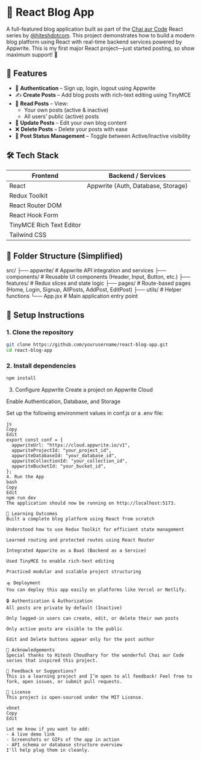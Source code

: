 # 📝 React Blog App

A full-featured blog application built as part of the [Chai aur Code](https://www.youtube.com/@chaiourcode) React series by [@hiteshdotcom](https://twitter.com/hiteshdotcom). This project demonstrates how to build a modern blog platform using React with real-time backend services powered by Appwrite. This is my first major React project—just started posting, so show maximum support! 💙

## 🚀 Features

- 🔐 **Authentication** – Sign up, login, logout using Appwrite
- ✍️ **Create Posts** – Add blog posts with rich-text editing using TinyMCE
- 📃 **Read Posts** – View:
  - Your own posts (active & inactive)
  - All users’ public (active) posts
- 🔄 **Update Posts** – Edit your own blog content
- ❌ **Delete Posts** – Delete your posts with ease
- 📄 **Post Status Management** – Toggle between Active/Inactive visibility

## 🛠️ Tech Stack

| Frontend               | Backend / Services               |
|------------------------|----------------------------------|
| React                  | Appwrite (Auth, Database, Storage) |
| Redux Toolkit          |                                  |
| React Router DOM       |                                  |
| React Hook Form        |                                  |
| TinyMCE Rich Text Editor |                                |
| Tailwind CSS           |                                  |

## 📁 Folder Structure (Simplified)

src/
├── appwrite/ # Appwrite API integration and services
├── components/ # Reusable UI components (Header, Input, Button, etc.)
├── features/ # Redux slices and state logic
├── pages/ # Route-based pages (Home, Login, Signup, AllPosts, AddPost, EditPost)
├── utils/ # Helper functions
└── App.jsx # Main application entry point


## 🔧 Setup Instructions

### 1. Clone the repository

```bash
git clone https://github.com/yourusername/react-blog-app.git
cd react-blog-app
```
### 2. Install dependencies
```bash
npm install
```
3. Configure Appwrite
Create a project on Appwrite Cloud

Enable Authentication, Database, and Storage

Set up the following environment values in conf.js or a .env file:
```
js
Copy
Edit
export const conf = {
  appwriteUrl: "https://cloud.appwrite.io/v1",
  appwriteProjectId: "your_project_id",
  appwriteDatabaseId: "your_database_id",
  appwriteCollectionId: "your_collection_id",
  appwriteBucketId: "your_bucket_id",
};
4. Run the App
bash
Copy
Edit
npm run dev
The application should now be running on http://localhost:5173.

🌱 Learning Outcomes
Built a complete blog platform using React from scratch

Understood how to use Redux Toolkit for efficient state management

Learned routing and protected routes using React Router

Integrated Appwrite as a BaaS (Backend as a Service)

Used TinyMCE to enable rich-text editing

Practiced modular and scalable project structuring

🛸 Deployment
You can deploy this app easily on platforms like Vercel or Netlify.

🔒 Authentication & Authorization
All posts are private by default (Inactive)

Only logged-in users can create, edit, or delete their own posts

Only active posts are visible to the public

Edit and Delete buttons appear only for the post author

🤝 Acknowledgements
Special thanks to Hitesh Choudhary for the wonderful Chai aur Code series that inspired this project.

💬 Feedback or Suggestions?
This is a learning project and I’m open to all feedback! Feel free to fork, open issues, or submit pull requests.

📜 License
This project is open-sourced under the MIT License.

vbnet
Copy
Edit

Let me know if you want to add:
- A live demo link
- Screenshots or GIFs of the app in action
- API schema or database structure overview  
I'll help plug them in cleanly.
